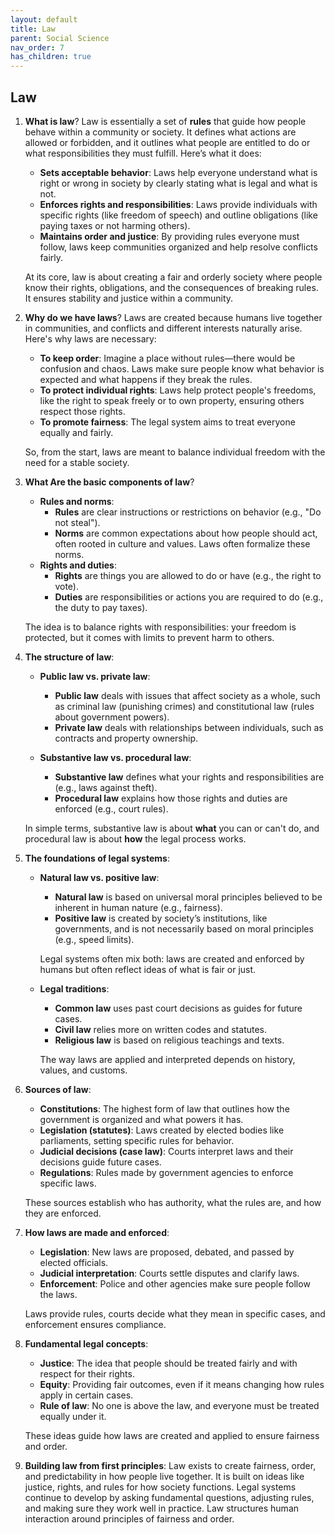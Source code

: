 ```yaml
---
layout: default
title: Law
parent: Social Science
nav_order: 7
has_children: true
---
```


## Law

1. **What is law**? Law is essentially a set of **rules** that guide how people behave within a community or society. It defines what actions are allowed or forbidden, and it outlines what people are entitled to do or what responsibilities they must fulfill. Here’s what it does:
    - **Sets acceptable behavior**: Laws help everyone understand what is right or wrong in society by clearly stating what is legal and what is not.
    - **Enforces rights and responsibilities**: Laws provide individuals with specific rights (like freedom of speech) and outline obligations (like paying taxes or not harming others).
    - **Maintains order and justice**: By providing rules everyone must follow, laws keep communities organized and help resolve conflicts fairly.

    At its core, law is about creating a fair and orderly society where people know their rights, obligations, and the consequences of breaking rules. It ensures stability and justice within a community.

2. **Why do we have laws**? Laws are created because humans live together in communities, and conflicts and different interests naturally arise. Here's why laws are necessary:
    - **To keep order**: Imagine a place without rules—there would be confusion and chaos. Laws make sure people know what behavior is expected and what happens if they break the rules.
    - **To protect individual rights**: Laws help protect people's freedoms, like the right to speak freely or to own property, ensuring others respect those rights.
    - **To promote fairness**: The legal system aims to treat everyone equally and fairly.

    So, from the start, laws are meant to balance individual freedom with the need for a stable society.

3. **What Are the basic components of law**?
    - **Rules and norms**:
        - **Rules** are clear instructions or restrictions on behavior (e.g., "Do not steal").
        - **Norms** are common expectations about how people should act, often rooted in culture and values. Laws often formalize these norms.
    - **Rights and duties**: 
        - **Rights** are things you are allowed to do or have (e.g., the right to vote).
        - **Duties** are responsibilities or actions you are required to do (e.g., the duty to pay taxes).

    The idea is to balance rights with responsibilities: your freedom is protected, but it comes with limits to prevent harm to others.

4. **The structure of law**: 

    - **Public law vs. private law**: 
        - **Public law** deals with issues that affect society as a whole, such as criminal law (punishing crimes) and constitutional law (rules about government powers).
        - **Private law** deals with relationships between individuals, such as contracts and property ownership.

    - **Substantive law vs. procedural law**: 
        - **Substantive law** defines what your rights and responsibilities are (e.g., laws against theft).
        - **Procedural law** explains how those rights and duties are enforced (e.g., court rules).

    In simple terms, substantive law is about **what** you can or can't do, and procedural law is about **how** the legal process works.

5. **The foundations of legal systems**:

    - **Natural law vs. positive law**: 
        - **Natural law** is based on universal moral principles believed to be inherent in human nature (e.g., fairness).
        - **Positive law** is created by society’s institutions, like governments, and is not necessarily based on moral principles (e.g., speed limits).

        Legal systems often mix both: laws are created and enforced by humans but often reflect ideas of what is fair or just.

    - **Legal traditions**:
        - **Common law** uses past court decisions as guides for future cases.
        - **Civil law** relies more on written codes and statutes.
        - **Religious law** is based on religious teachings and texts.

        The way laws are applied and interpreted depends on history, values, and customs.

6. **Sources of law**:
   
    - **Constitutions**: The highest form of law that outlines how the government is organized and what powers it has.
    - **Legislation (statutes)**: Laws created by elected bodies like parliaments, setting specific rules for behavior.
    - **Judicial decisions (case law)**: Courts interpret laws and their decisions guide future cases.
    - **Regulations**: Rules made by government agencies to enforce specific laws.

    These sources establish who has authority, what the rules are, and how they are enforced.

8. **How laws are made and enforced**: 

    - **Legislation**: New laws are proposed, debated, and passed by elected officials.
    - **Judicial interpretation**: Courts settle disputes and clarify laws.
    - **Enforcement**: Police and other agencies make sure people follow the laws.

    Laws provide rules, courts decide what they mean in specific cases, and enforcement ensures compliance.

8. **Fundamental legal concepts**: 

    - **Justice**: The idea that people should be treated fairly and with respect for their rights.
    - **Equity**: Providing fair outcomes, even if it means changing how rules apply in certain cases.
    - **Rule of law**: No one is above the law, and everyone must be treated equally under it.

    These ideas guide how laws are created and applied to ensure fairness and order.

9. **Building law from first principles**: Law exists to create fairness, order, and predictability in how people live together. It is built on ideas like justice, rights, and rules for how society functions. Legal systems continue to develop by asking fundamental questions, adjusting rules, and making sure they work well in practice. Law structures human interaction around principles of fairness and order.
